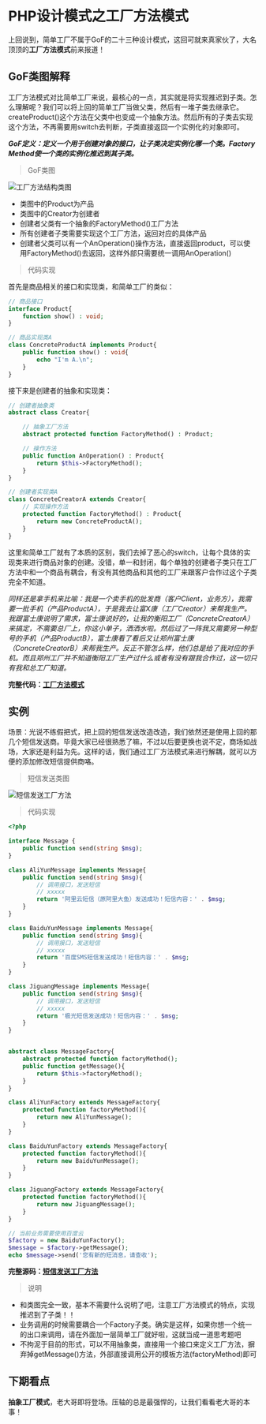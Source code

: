 # PHP设计模式之工厂方法模式

上回说到，简单工厂不属于GoF的二十三种设计模式，这回可就来真家伙了，大名顶顶的**工厂方法模式**前来报道！

## GoF类图解释

工厂方法模式对比简单工厂来说，最核心的一点，其实就是将实现推迟到子类。怎么理解呢？我们可以将上回的简单工厂当做父类，然后有一堆子类去继承它。createProduct()这个方法在父类中也变成一个抽象方法。然后所有的子类去实现这个方法，不再需要用switch去判断，子类直接返回一个实例化的对象即可。

***GoF定义：定义一个用于创建对象的接口，让子类决定实例化哪一个类。Factory Method使一个类的实例化推迟到其子类。***

> GoF类图

![工厂方法结构类图](https://github.com/zhangyue0503/designpatterns-php/raw/master/02.factory/img/factory.jpg)

- 类图中的Product为产品
- 类图中的Creator为创建者
- 创建者父类有一个抽象的FactoryMethod()工厂方法
- 所有创建者子类需要实现这个工厂方法，返回对应的具体产品
- 创建者父类可以有一个AnOperation()操作方法，直接返回product，可以使用FactoryMethod()去返回，这样外部只需要统一调用AnOperation()

> 代码实现

首先是商品相关的接口和实现类，和简单工厂的类似：

```php
// 商品接口
interface Product{
    function show() : void;
}

// 商品实现类A
class ConcreteProductA implements Product{
    public function show() : void{
        echo "I'm A.\n";
    }
}
```

接下来是创建者的抽象和实现类：

```php
// 创建者抽象类
abstract class Creator{

    // 抽象工厂方法
    abstract protected function FactoryMethod() : Product;

    // 操作方法
    public function AnOperation() : Product{
        return $this->FactoryMethod();
    }
}

// 创建者实现类A
class ConcreteCreatorA extends Creator{
    // 实现操作方法
    protected function FactoryMethod() : Product{
        return new ConcreteProductA();
    }
}
```

这里和简单工厂就有了本质的区别，我们去掉了恶心的switch，让每个具体的实现类来进行商品对象的创建。没错，单一和封闭，每个单独的创建者子类只在工厂方法中和一个商品有耦合，有没有其他商品和其他的工厂来跟客户合作过这个子类完全不知道。

*同样还是拿手机来比喻：我是一个卖手机的批发商（客户Client，业务方），我需要一批手机（产品ProductA），于是我去让富X康（工厂Creator）来帮我生产。我跟富士康说明了需求，富士康说好的，让我的衡阳工厂（ConcreteCreatorA）来搞定，不需要总厂上，你这小单子，洒洒水啦。然后过了一阵我又需要另一种型号的手机（产品ProductB），富士康看了看后又让郑州富士康（ConcreteCreatorB）来帮我生产。反正不管怎么样，他们总是给了我对应的手机。而且郑州工厂并不知道衡阳工厂生产过什么或者有没有跟我合作过，这一切只有我和总工厂知道。*

**完整代码：[工厂方法模式](https://github.com/zhangyue0503/designpatterns-php/blob/master/02.factory/source/factory.php)**

## 实例

场景：光说不练假把式，把上回的短信发送改造改造，我们依然还是使用上回的那几个短信发送商。毕竟大家已经很熟悉了嘛，不过以后要更换也说不定，商场如战场，大家还是利益为先。这样的话，我们通过工厂方法模式来进行解耦，就可以方便的添加修改短信提供商咯。

> 短信发送类图

![短信发送工厂方法](https://github.com/zhangyue0503/designpatterns-php/raw/master/02.factory/img/factory-message.jpg)

> 代码实现

```php
<?php

interface Message {
    public function send(string $msg);
}

class AliYunMessage implements Message{
    public function send(string $msg){
        // 调用接口，发送短信
        // xxxxx
        return '阿里云短信（原阿里大鱼）发送成功！短信内容：' . $msg;
    }
}

class BaiduYunMessage implements Message{
    public function send(string $msg){
        // 调用接口，发送短信
        // xxxxx
        return '百度SMS短信发送成功！短信内容：' . $msg;
    }
}

class JiguangMessage implements Message{
    public function send(string $msg){
        // 调用接口，发送短信
        // xxxxx
        return '极光短信发送成功！短信内容：' . $msg;
    }
}


abstract class MessageFactory{
    abstract protected function factoryMethod();
    public function getMessage(){
        return $this->factoryMethod();
    }
}

class AliYunFactory extends MessageFactory{
    protected function factoryMethod(){
        return new AliYunMessage();
    }
}

class BaiduYunFactory extends MessageFactory{
    protected function factoryMethod(){
        return new BaiduYunMessage();
    }
}

class JiguangFactory extends MessageFactory{
    protected function factoryMethod(){
        return new JiguangMessage();
    }
}

// 当前业务需要使用百度云
$factory = new BaiduYunFactory();
$message = $factory->getMessage();
echo $message->send('您有新的短消息，请查收');
```

**完整源码：[短信发送工厂方法](https://github.com/zhangyue0503/designpatterns-php/blob/master/02.factory/source/factory-message.php)**

> 说明

- 和类图完全一致，基本不需要什么说明了吧，注意工厂方法模式的特点，实现推迟到了子类！！
- 业务调用的时候需要耦合一个Factory子类。确实是这样，如果你想一个统一的出口来调用，请在外面加一层简单工厂就好啦，这就当成一道思考题吧
- 不拘泥于目前的形式，可以不用抽象类，直接用一个接口来定义工厂方法，摒弃掉getMessage()方法，外部直接调用公开的模板方法(factoryMethod)即可

## 下期看点

**抽象工厂模式**，老大哥即将登场。压轴的总是最强悍的，让我们看看老大哥的本事！